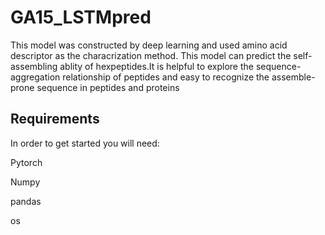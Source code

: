 
# GA15_LSTMpred
This model was constructed by deep learning and used amino acid descriptor as the characrization method. This model can predict the self-assembling ablity of hexpeptides.It is helpful to explore the sequence-aggregation relationship of peptides and easy to recognize the assemble-prone sequence in peptides and proteins

## Requirements
In order to get started you will need:

Pytorch

Numpy

pandas

os
